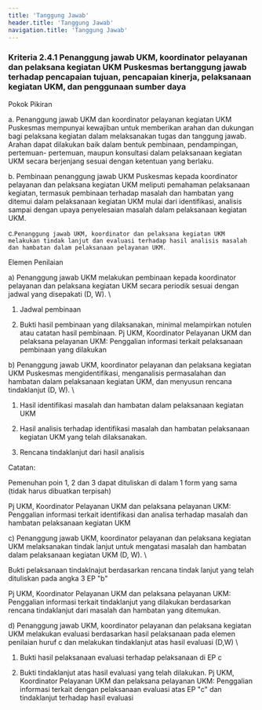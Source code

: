 ```yaml
---
title: 'Tanggung Jawab'
header.title: 'Tanggung Jawab'
navigation.title: 'Tanggung Jawab'
---
```


### Kriteria 2.4.1 Penanggung jawab UKM, koordinator pelayanan dan pelaksana kegiatan UKM Puskesmas bertanggung jawab terhadap pencapaian tujuan, pencapaian kinerja, pelaksanaan kegiatan UKM, dan penggunaan sumber daya 



Pokok Pikiran 

a. Penanggung jawab UKM dan koordinator pelayanan kegiatan UKM Puskesmas mempunyai kewajiban untuk memberikan arahan dan dukungan bagi pelaksana kegiatan dalam melaksanakan tugas dan tanggung jawab. Arahan dapat dilakukan baik dalam bentuk pembinaan, pendampingan, pertemuan- pertemuan, maupun konsultasi dalam pelaksanaan kegiatan UKM secara berjenjang sesuai dengan ketentuan yang berlaku. 

b. Pembinaan penanggung jawab UKM Puskesmas kepada koordinator pelayanan dan pelaksana kegiatan UKM meliputi pemahaman pelaksanaan kegiatan, termasuk pembinaan terhadap masalah dan hambatan yang ditemui dalam pelaksanaan kegiatan UKM mulai dari identifikasi, analisis sampai dengan upaya penyelesaian masalah dalam pelaksanaan kegiatan UKM. 



c.` Penanggung jawab UKM, koordinator dan pelaksana kegiatan UKM melakukan tindak lanjut dan evaluasi terhadap hasil analisis masalah dan hambatan dalam pelaksanaan pelayanan UKM. `



Elemen Penilaian 




 a) Penanggung jawab UKM melakukan pembinaan kepada koordinator pelayanan dan pelaksana kegiatan UKM secara periodik sesuai dengan jadwal yang disepakati (D, W). \




1. Jadwal pembinaan 

2. Bukti hasil pembinaan yang dilaksanakan, minimal melampirkan notulen atau catatan hasil pembinaan.
Pj UKM, Koordinator Pelayanan UKM dan pelaksana pelayanan UKM: Penggalian informasi terkait pelaksanaan pembinaan yang dilakukan 




 b) Penanggung jawab UKM, koordinator pelayanan dan pelaksana kegiatan UKM Puskesmas mengidentifikasi, menganalisis permasalahan dan hambatan dalam pelaksanaan kegiatan UKM, dan menyusun rencana tindaklanjut (D, W).  \




1. Hasil identifikasi masalah dan hambatan dalam pelaksanaan kegiatan UKM 

2. Hasil analisis terhadap identifikasi masalah dan hambatan pelaksanaan kegiatan UKM yang telah dilaksanakan. 

3. Rencana tindaklanjut dari hasil analisis



Catatan: 

Pemenuhan poin 1, 2 dan 3 dapat dituliskan di dalam 1 form yang sama (tidak harus dibuatkan terpisah) 



 
Pj UKM, Koordinator Pelayanan UKM dan pelaksana pelayanan UKM: Penggalian informasi terkait identifikasi dan analisa terhadap masalah dan hambatan pelaksanaan kegiatan UKM 




 c) Penanggung jawab UKM, koordinator pelayanan dan pelaksana kegiatan UKM melaksanakan tindak lanjut untuk mengatasi masalah dan hambatan dalam pelaksanaan kegiatan UKM (D, W).  \




Bukti pelaksanaan tindaklnajut berdasarkan rencana tindak lanjut yang telah dituliskan pada angka 3 EP "b" 
 
Pj UKM, Koordinator Pelayanan UKM dan pelaksana pelayanan UKM: Penggalian informasi terkait tindaklanjut yang dilakukan berdasarkan rencana tindaklanjut dari masalah dan hambatan yang ditemukan. 




 d) Penanggung jawab UKM, koordinator pelayanan dan pelaksana kegiatan UKM melakukan evaluasi berdasarkan hasil pelaksanaan pada elemen penilaian huruf c dan melakukan tindaklanjut atas hasil evaluasi (D,W)  \




1. Bukti hasil pelaksanaan evaluasi terhadap pelaksanaan di EP c 

2. Bukti tindaklanjut atas hasil evaluasi yang telah dilakukan. 
Pj UKM, Koordinator Pelayanan UKM dan pelaksana pelayanan UKM: Penggalian informasi terkait dengan pelaksanaan evaluasi atas EP "c" dan tindaklanjut terhadap hasil evaluasi 



